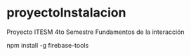 # proyectoInstalacion
Proyecto ITESM 4to Semestre Fundamentos de la interacción

npm install -g firebase-tools

